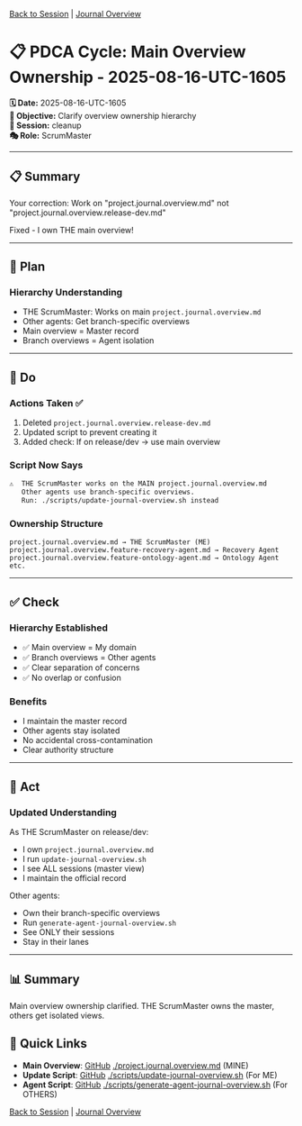 [Back to Session](../../../project.state.md) | [Journal Overview](../../../../project.journal.overview.md)

# 📋 PDCA Cycle: Main Overview Ownership - 2025-08-16-UTC-1605

**🗓️ Date:** 2025-08-16-UTC-1605  
**🎯 Objective:** Clarify overview ownership hierarchy  
**📁 Session:** cleanup  
**🎭 Role:** ScrumMaster

---

## 📋 Summary

Your correction: Work on "project.journal.overview.md" not "project.journal.overview.release-dev.md"

Fixed - I own THE main overview!

---

## 🎯 Plan

### Hierarchy Understanding
- THE ScrumMaster: Works on main `project.journal.overview.md`
- Other agents: Get branch-specific overviews
- Main overview = Master record
- Branch overviews = Agent isolation

---

## 🚀 Do

### Actions Taken ✅
1. Deleted `project.journal.overview.release-dev.md`
2. Updated script to prevent creating it
3. Added check: If on release/dev → use main overview

### Script Now Says
```bash
⚠️  THE ScrumMaster works on the MAIN project.journal.overview.md
   Other agents use branch-specific overviews.
   Run: ./scripts/update-journal-overview.sh instead
```

### Ownership Structure
```
project.journal.overview.md → THE ScrumMaster (ME)
project.journal.overview.feature-recovery-agent.md → Recovery Agent
project.journal.overview.feature-ontology-agent.md → Ontology Agent
etc.
```

---

## ✅ Check

### Hierarchy Established
- ✅ Main overview = My domain
- ✅ Branch overviews = Other agents
- ✅ Clear separation of concerns
- ✅ No overlap or confusion

### Benefits
- I maintain the master record
- Other agents stay isolated
- No accidental cross-contamination
- Clear authority structure

---

## 🔄 Act

### Updated Understanding
As THE ScrumMaster on release/dev:
- I own `project.journal.overview.md`
- I run `update-journal-overview.sh`
- I see ALL sessions (master view)
- I maintain the official record

Other agents:
- Own their branch-specific overviews
- Run `generate-agent-journal-overview.sh`
- See ONLY their sessions
- Stay in their lanes

---

## 📊 Summary

Main overview ownership clarified. THE ScrumMaster owns the master, others get isolated views.

## 🔗 Quick Links
- **Main Overview**: [GitHub](https://github.com/Cerulean-Circle-GmbH/Web4Articles/blob/release/dev/scrum.pmo/project.journal/project.journal.overview.md) [./project.journal.overview.md](https://github.com/Cerulean-Circle-GmbH/Web4Articles/blob/release/dev/scrum.pmo/project.journal/project.journal.overview.md) (MINE)
- **Update Script**: [GitHub](https://github.com/Cerulean-Circle-GmbH/Web4Articles/blob/release/dev/scripts/update-journal-overview.sh) [./scripts/update-journal-overview.sh](https://github.com/Cerulean-Circle-GmbH/Web4Articles/blob/release/dev/scripts/update-journal-overview.sh) (For ME)
- **Agent Script**: [GitHub](https://github.com/Cerulean-Circle-GmbH/Web4Articles/blob/release/dev/scripts/generate-agent-journal-overview.sh) [./scripts/generate-agent-journal-overview.sh](https://github.com/Cerulean-Circle-GmbH/Web4Articles/blob/release/dev/scripts/generate-agent-journal-overview.sh) (For OTHERS)

[Back to Session](../../../project.state.md) | [Journal Overview](../../../../project.journal.overview.md)